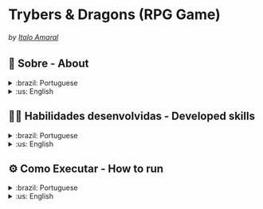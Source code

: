 # Trybers & Dragons (RPG Game)
###### by _[Italo Amaral](https://www.linkedin.com/in/italo-rockenbach-594082132/)_

## :page_with_curl: Sobre - About

<details>
  <summary>:brazil: Portuguese </summary>

O projeto trata-se de um desafio para consolidar o aprendizado de TypeScript junto com os princípios da Programação Orientada a Objetos (POO). Com isso, criamos um sistema de um jogo de RPG (Role-Playing Gaming) em que são criados jogadores (que têm raças e arquétipos), monstros, dragões e um sistema de luta PVP (Player vs Player - Jogador vs Jogador) e PVE (Player vs Environment - Jogador vs Ambiente).
</details>

<details>
  <summary>:us: English </summary>

The project is a challenge to consolidate the learning of TypeScript along with the principles of Object Oriented Programming (OOP). With this, we created a system of an RPG (Role-Playing Gaming) game in which players (who have races and archetypes), monsters, dragons and a PVP (Player vs Player) and PVE fighting system are created. (Player vs Environment).

</details>



## :man_technologist: Habilidades desenvolvidas - Developed skills

<details>
  <summary>:brazil: Portuguese </summary>

* Typescript (TS)
* Utilizar os princípios do POO para criar uma estrutura de um jogo de RPG (Role-Playing Game)
</details>

<details>
  <summary>:us: English </summary>

* Typescript (TS)
* Use the principles of OOP to create a structure of an RPG (Role-Playing Game)
</details>

## ⚙️ Como Executar - How to run
<details>
  <summary>:brazil: Portuguese </summary>

É necessario ter o Docker instalado.

1. Clone o repositório em uma pasta de preferência

```
git clone git@github.com:ItaloRAmaral/Trybers-Dragons.git
```

2. Entre na pasta que você acabou de clonar, e instale as dependencias

```
npm install
```

3. Para rodar o projeto, é necessário executar o comando

```
docker compose up -d
```

</details>

<details>
  <summary>:us: English </summary>

You need to have Docker installed.

1. Clone the repository in a preferred folder

```
git clone git@github.com:ItaloRAmaral/Trybers-Dragons.git
```

2. Enter the folder you just cloned, and install the dependencies

```
npm install
```

1. To run the project, you need to run the command

```
docker compose up -d
```


</details>

